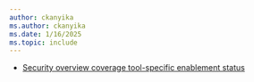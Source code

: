 ```yaml
---
author: ckanyika
ms.author: ckanyika
ms.date: 1/16/2025
ms.topic: include
---
```


- [Security overview coverage tool-specific enablement status](#security-overview-coverage-tool-specific-enablement-status)



